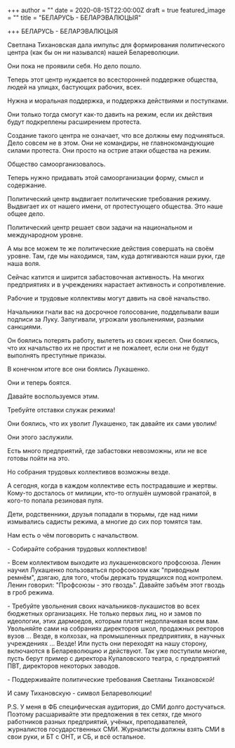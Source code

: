 +++
author = ""
date = 2020-08-15T22:00:00Z
draft = true
featured_image = ""
title = "БЕЛАРУСЬ - БЕЛАРЭВАЛЮЦЫЯ"

+++
БЕЛАРУСЬ - БЕЛАРЭВАЛЮЦЫЯ

Светлана Тихановская дала импульс для формирования политического центра (как бы он ни назывался) нашей Белареволюции. 

Они пока не проявили себя. Но дело пошло.

Теперь этот центр нуждается во всесторонней поддержке общества, людей на улицах, бастующих рабочих, всех.

Нужна и моральная поддержка, и поддержка действиями и поступками. 

Они только тогда смогут как-то давить на режим, если их действия будут подкреплены расширением протеста.

Создание такого центра не означает, что все должны ему подчиняться. Дело совсем не в этом. Они не командиры, не главнокомандующие силами протеста. Они просто на острие атаки общества на режим.

Общество самоорганизовалось.

Теперь нужно придавать этой самоорганизации форму, смысл и содержание.

Политический центр выдвигает политические требования режиму. Выдвигает их от нашего имени, от протестующего общества. Это наше общее дело.

Политический центр решает свои задачи на национальном и международном уровне.

А мы все можем те же политические действия совершать на своём уровне. Там, где мы находимся, там, куда дотягиваются наши руки, где наша воля.

Сейчас катится и ширится забастовочная активность. На многих предприятиях и в учреждениях нарастает активность и сопротивление. 

Рабочие и трудовые коллективы могут давить на своё начальство.

Начальники гнали вас на досрочное голосование, подделывали ваши подписи за Луку. Запугивали, угрожали увольнениями, разными санкциями.

Он боялись потерять работу, вылететь из своих кресел. Они боялись, что их начальство их не простит и не пожалеет, если они не будут выполнять преступные приказы.

В конечном итоге все они боялись Лукашенко.

Они и теперь боятся. 

Давайте воспользуемся этим.

Требуйте отставки служак режима!

Они боялись, что их уволит Лукашенко, так давайте их сами уволим!

Они этого заслужили.

Есть много предприятий, где забастовки невозможны, или не все готовы пойти на это.

Но собрания трудовых коллективов возможны везде.

А сегодня, когда в каждом коллективе есть пострадавшие и жертвы. Кому-то досталось от милиции, кто-то оглушён шумовой гранатой, в кого-то попала резиновая пуля. 

Дети, родственники, друзья попадали в тюрьмы, где над ними измывались садисты режима, а многие до сих пор томятся там.

Нам есть о чём поговорить с начальством.

\- Собирайте собрания трудовых коллективов!

\- Всем коллективом выходите из лукашенковского профсоюза. Ленин научил Лукашенко пользоваться профсоюзом как "приводным ремнём", дзягаю, для того, чтобы держать трудящихся под контролем. Ленин говорил: "Профсоюзы - это гвоздь". Давайте забъём этот гвоздь в гроб режима.

\- Требуйте увольнения своих начальников-лукашистов во всех бюджетных организациях. Не только первых лиц, но и замов по идеологии, этих дармоедов, которым платят недоплачивая всем вам. Увольняйте сами на собраниях директоров школ, продажных ректоров вузов ... Везде, в колхозах, на промышленных предприятиях, в научных учреждениях ... Везде! Или пусть они переходят на нашу сторону, включаются в Белареволюцию и действуют. Так уже поступили многие, пусть берут пример с директора Купаловского театра, с предприятий ПВТ, директоров некоторых заводов.

\- Поддерживайте политические требования  Светланы Тихановской!

И саму Тихановскую - символ Белареволюции!

P.S. У меня в ФБ специфическая аудитория, до СМИ долго достучаться. Поэтому расшаривайте эти предложения в тех сетях, где много работников разных предприятий, учёных, преподавателей, журналистов государственных СМИ. Журналисты должны взять СМИ в свои руки, и БТ с ОНТ, и СБ, и всё остальное.